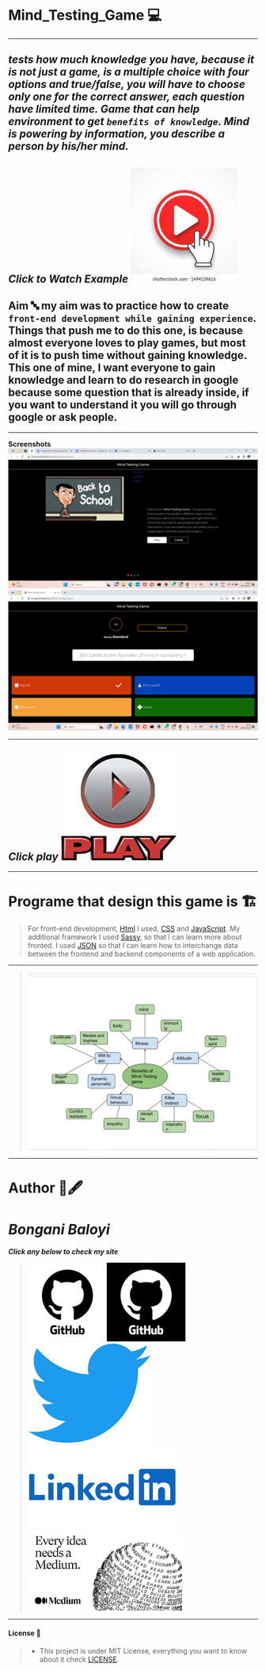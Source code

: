 # Mind_Testing_Game 💻
---
## *tests how much knowledge you have, because it is not just a game, is a multiple choice with four options and true/false, you will have to choose only one for the correct answer, each question have limited time. Game that can help environment to get ``benefits of knowledge``. Mind is powering by information, you describe a person by his/her mind.*

***Click to Watch Example***
[![Watch the video](image/watch.jpeg)](https://youtu.be/j_fY5UchkTc)
---
## Aim 🔤 my aim was to practice how to create ``front-end development while gaining experience``. Things that push me to do this one, is because almost everyone loves to play games, but most of it is to push time without gaining knowledge. This one of mine, I want everyone to gain knowledge and learn to do research in google because some question that is already inside, if you want to understand it you will go through google or ask people.
---
****Screenshots****
![screenshot](image/Screenshot%20(8).png)  ![sceenshot2](image/Screenshot%20(5).png)
***
***Click play***
[![Mind Testing Game](image/download%20(1).jpeg)](https://bongani94.github.io/Mind_Testing_Game/)
---
***
# Programe that design this game is 🏗️
> For front-end development, [Html](./index.html) I used, [CSS](./css) and [JavaScript](./js). My additional framework I used [Sassy](./sass), so that I can learn more about fronted. I used  [JSON](./package.json) so that I can learn how to interchange data between the frontend and backend components of a web application.
---
> ![Benefits](image/Screenshot%20(9).png)
---
# Author 📖🖋️
# *Bongani Baloyi* 
***Click any below to check my site***
> [![Github](image/github.png)](https://github.com/Bongani94)
> [![twitter](image/twitter.png)](https://twitter.com/Khalanga94/status/1668678169883189251?s=20)
> [![Linkedln](image/linked.png)](https://www.linkedin.com/pulse/mind-testing-game-bongani-baloyi-1f)
> [![medium](image/download.png)](https://medium.com/@bonganibaloyi94/mind-testing-game-55b663ffc2c)
---
#### License 🔐
>- This project is under MIT License, everything you want to know about it check [LICENSE](./LICENSE).
